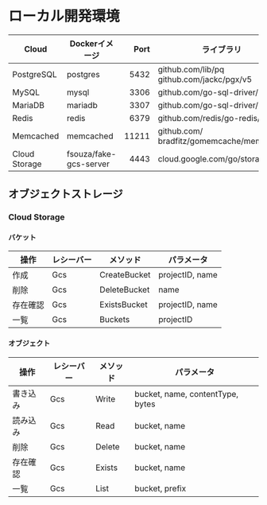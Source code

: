 # ローカル開発環境

| Cloud | Dockerイメージ | Port | ライブラリ |
| --- | --- | ---: | --- |
| PostgreSQL | postgres | 5432 | github.com/lib/pq<br>github.com/jackc/pgx/v5 |
| MySQL | mysql | 3306 | github.com/go-sql-driver/mysql |
| MariaDB | mariadb | 3307 | github.com/go-sql-driver/mysql |
| Redis | redis | 6379 | github.com/redis/go-redis/v9 |
| Memcached | memcached | 11211 | github.com/<br>bradfitz/gomemcache/memcache |
| Cloud Storage | fsouza/fake-gcs-server | 4443 | cloud.google.com/go/storage |

## オブジェクトストレージ

### Cloud Storage

#### バケット

| 操作 | レシーバー | メソッド | パラメータ |
| --- | --- | --- | --- |
| 作成     | Gcs | CreateBucket | projectID, name |
| 削除     | Gcs | DeleteBucket | name |
| 存在確認 | Gcs | ExistsBucket | projectID, name |
| 一覧     | Gcs | Buckets      | projectID |

#### オブジェクト

| 操作 | レシーバー | メソッド | パラメータ |
| --- | --- | --- | --- |
| 書き込み | Gcs | Write  | bucket, name, contentType, bytes |
| 読み込み | Gcs | Read   | bucket, name |
| 削除     | Gcs | Delete | bucket, name |
| 存在確認 | Gcs | Exists | bucket, name |
| 一覧     | Gcs | List   | bucket, prefix |
